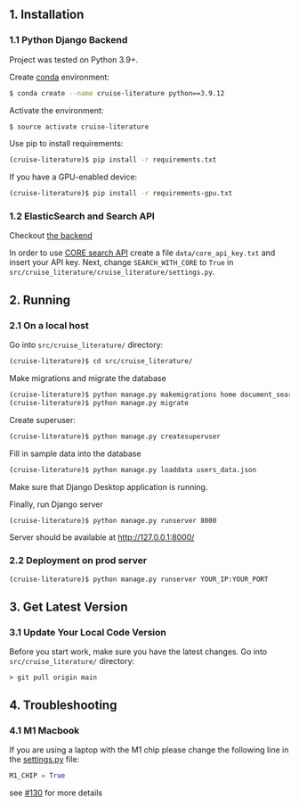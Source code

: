 ## 1. Installation

### 1.1 Python Django Backend

Project was tested on Python 3.9+. 

Create [conda](https://docs.conda.io/en/latest/miniconda.html) environment:

```bash
$ conda create --name cruise-literature python==3.9.12
```

Activate the environment:

```bash
$ source activate cruise-literature
```

Use pip to install requirements:

```bash
(cruise-literature)$ pip install -r requirements.txt
```

If you have a GPU-enabled device:

```bash
(cruise-literature)$ pip install -r requirements-gpu.txt
```


### 1.2 ElasticSearch and Search API

Checkout [the backend](src/backend/README.md)

In order to use [CORE search API](https://core.ac.uk/services/api) create a file `data/core_api_key.txt` and insert your API key.
Next, change `SEARCH_WITH_CORE` to  `True` in `src/cruise_literature/cruise_literature/settings.py`. 

## 2. Running

### 2.1 On a local host

Go into `src/cruise_literature/` directory: 

```bash
(cruise-literature)$ cd src/cruise_literature/
```

Make migrations and migrate the database

```bash
(cruise-literature)$ python manage.py makemigrations home document_search concept_search users
(cruise-literature)$ python manage.py migrate
```

Create superuser:

```bash
(cruise-literature)$ python manage.py createsuperuser
```

Fill in sample data into the database

```bash
(cruise-literature)$ python manage.py loaddata users_data.json
```

Make sure that Django Desktop application is running. 

Finally, run Django server

```bash
(cruise-literature)$ python manage.py runserver 8000
```

Server should be available at http://127.0.0.1:8000/


### 2.2 Deployment on prod server

```bash
(cruise-literature)$ python manage.py runserver YOUR_IP:YOUR_PORT
```

## 3. Get Latest Version

### 3.1 Update Your Local Code Version

Before you start work, make sure you have the latest changes.
Go into `src/cruise_literature/` directory: 

	> git pull origin main

## 4. Troubleshooting

### 4.1 M1 Macbook

If you are using a laptop with the M1 chip please change the following line in the [settings.py](src/cruise_literature/cruise_literature/settings.py) file:

```python
M1_CHIP = True
```
see [#130](https://github.com/ProjectDossier/cruise-literature/issues/130) for more details
